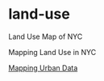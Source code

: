 # land-use
Land Use Map of NYC


Mapping Land Use in NYC

[Mapping Urban Data](https://morphocode.com)
